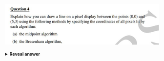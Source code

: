 ## <img src="../../../../../media/paste-7f40e95439c8b19cd2df475f32f5fb902b594190.jpg">
<details>
<summary><b>Reveal answer</b></summary>
<img src="../../../../../media/paste-067ca1aa0197028ba456bd0204b08e4e967e10ff.jpg"><br><img src="../../../../../media/paste-013ac181882f2ccc4f63cb76e0acbab63b9b8691.jpg">
</details>
